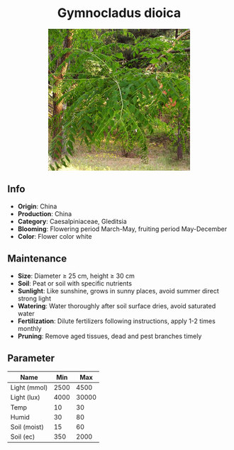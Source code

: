 <h1 align='center'>Gymnocladus dioica</h1>
<p align="center">
    <img 
        align='center'
        width='320'
        src="../images/gymnocladus dioica.png" 
        alt='Gymnocladus dioica' />
</p>

## Info

 - **Origin**: China
 - **Production**: China
 - **Category**: Caesalpiniaceae, Gleditsia
 - **Blooming**: Flowering period March-May, fruiting period May-December
 - **Color**: Flower color white

## Maintenance

 - **Size**: Diameter ≥ 25 cm, height ≥ 30 cm
 - **Soil**: Peat or soil with specific nutrients
 - **Sunlight**: Like sunshine, grows in sunny places, avoid summer direct strong light
 - **Watering**: Water thoroughly after soil surface dries, avoid saturated water
 - **Fertilization**: Dilute fertilizers following instructions, apply 1-2 times monthly
 - **Pruning**: Remove aged tissues, dead and pest branches timely

## Parameter

| Name         | Min  | Max   |
|--------------|------|-------|
| Light (mmol) | 2500 | 4500  |
| Light (lux)  | 4000 | 30000 |
| Temp         | 10    | 30    |
| Humid        | 30   | 80    |
| Soil (moist) | 15   | 60    |
| Soil (ec)    | 350  | 2000  |